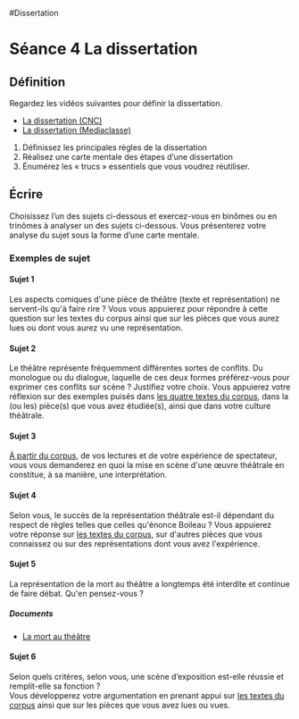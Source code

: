 #Dissertation

# Séance 4 La dissertation
## Définition
Regardez les vidéos suivantes pour définir la dissertation.

- [La dissertation (CNC)](https://youtu.be/7Oi5KY5VvJY)
- [La dissertation (Mediaclasse)](https://youtu.be/vxDF0yOoY8k)

1. Définissez les principales règles de la dissertation
2. Réalisez une carte mentale des étapes d’une dissertation 
3. Énumérez les « trucs » essentiels que vous voudrez réutiliser.

## Écrire
Choisissez l’un des sujets ci-dessous et exercez-vous en binômes ou en trinômes à analyser un des sujets ci-dessous. Vous présenterez votre analyse du sujet sous la forme d’une carte mentale.

### Exemples de sujet 

#### Sujet 1
Les aspects comiques d'une pièce de théâtre (texte et représentation) ne servent-ils qu'à faire rire ? Vous vous appuierez pour répondre à cette question sur les textes du corpus ainsi que sur les pièces que vous aurez lues ou dont vous aurez vu une représentation.

#### Sujet 2
Le théâtre représente fréquemment différentes sortes de conflits. Du monologue ou du dialogue, laquelle de ces deux formes préférez-vous pour exprimer ces conflits sur scène ? Justifiez votre choix.
Vous appuierez votre réflexion sur des exemples puisés dans [les quatre textes du corpus](http://www.site-magister.com/sujets8.htm#STT), dans la (ou les) pièce(s) que vous avez étudiée(s), ainsi que dans votre culture théâtrale. 

#### Sujet 3
[À partir du corpus](http://www.site-magister.com/sujets2.htm#agST), de vos lectures et de votre expérience de spectateur, vous vous demanderez en quoi la mise en scène d'une œuvre théâtrale en constitue, à sa manière, une interprétation.

#### Sujet 4
Selon vous, le succès de la représentation théâtrale est-il dépendant du respect de règles telles que celles qu'énonce Boileau ? Vous appuierez votre réponse sur [les textes du corpus](http://www.site-magister.com/sujets12.htm#ESang), sur d'autres pièces que vous connaissez ou sur des représentations dont vous avez l'expérience.

#### Sujet 5
La représentation de la mort au théâtre a longtemps été interdite et continue de faire débat. Qu'en pensez-vous ?

##### Documents
- [La mort au théâtre](https://www.weblettres.net/spip/spip.php?article1473)

#### Sujet 6
Selon quels critères, selon vous, une scène d’exposition est-elle réussie et remplit-elle sa fonction ?  
Vous développerez votre argumentation en prenant appui sur [les textes du corpus](http://www.site-magister.com/sujets23.htm#Tnat) ainsi que sur les pièces que vous avez lues ou vues.

